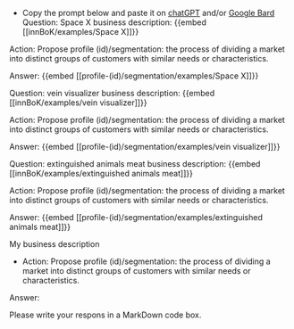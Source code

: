 - Copy the prompt below and paste it on [chatGPT](https://chat.openai.com) and/or [Google Bard](https://bard.google.com/chat)
Question: Space X business description:
{{embed [[innBoK/examples/Space X]]}}

Action: Propose profile (id)/segmentation: the process of dividing a market into distinct groups of customers with similar needs or characteristics.

Answer:
{{embed [[profile-(id)/segmentation/examples/Space X]]}}

Question: vein visualizer business description:
{{embed [[innBoK/examples/vein visualizer]]}}

Action: Propose profile (id)/segmentation: the process of dividing a market into distinct groups of customers with similar needs or characteristics.

Answer:
{{embed [[profile-(id)/segmentation/examples/vein visualizer]]}}

Question: extinguished animals meat business description:
{{embed [[innBoK/examples/extinguished animals meat]]}}

Action: Propose profile (id)/segmentation: the process of dividing a market into distinct groups of customers with similar needs or characteristics.

Answer:
{{embed [[profile-(id)/segmentation/examples/extinguished animals meat]]}}



My business description

<CONTEXT>

- Action:
Propose profile (id)/segmentation: the process of dividing a market into distinct groups of customers with similar needs or characteristics.

Answer:

Please write your respons in a MarkDown code box.




